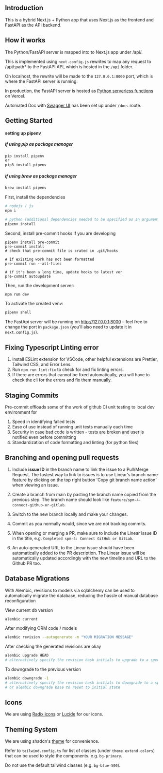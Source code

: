 ## Introduction

This is a hybrid Next.js + Python app that uses Next.js as the frontend and FastAPI as the API backend.

## How it works

The Python/FastAPI server is mapped into to Next.js app under /api/.

This is implemented using `next.config.js` rewrites to map any request to /api/:path* to the FastAPI API, which is hosted in the `/api` folder.

On localhost, the rewrite will be made to the `127.0.0.1:8000` port, which is where the FastAPI server is running.

In production, the FastAPI server is hosted as [Python serverless functions](https://vercel.com/docs/functions/serverless-functions/runtimes/python) on Vercel.

Automated Doc with [Swagger UI](https://fastapi.tiangolo.com/features/) has been set up under `/docs` route.

## Getting Started

#### setting up pipenv
##### if using pip as package manager
```bash
pip install pipenv
or
pip3 install pipenv
```
##### if using brew as package manager
```bash
brew install pipenv
```

First, install the dependencies
```bash
# nodejs / js
npm i

# python (additional dependencies needed to be specified as an argument after 'install', pipfile will auto update)
pipenv install 
```

Second, install pre-commit hooks if you are developing 
```
pipenv install pre-commit
pre-commit install
# check that pre-commit file is crated in .git/hooks

# if existing work has not been formatted
pre-commit run --all-files

# if it's been a long time, update hooks to latest ver
pre-commit autoupdate

```

Then, run the development server:
```bash
npm run dev
```

To activate the created venv:
```bash
pipenv shell
```

The FastApi server will be running on http://127.0.0.1:8000 – feel free to change the port in `package.json` (you'll also need to update it in `next.config.js`).

## Fixing Typescript Linting error 

1. Install ESLint extension for VSCode, other helpful extensions are Prettier, Tailwind CSS, and Error Lens.
2. Run `npm run lint:fix` to check for and fix linting errors.
3. If there are errors that cannot be fixed automatically, you will have to check the cli for the errors and fix them manually.

## Staging Commits

Pre-commit offloads some of the work of github CI unit testing to local dev environment for
1. Speed in identifying failed tests
2. Ease of use instead of running unit tests manually each time
3. Security in case bad code is written - tests are broken and user is notified even before committing
4. Standardization of code formatting and linting (for python files)

## Branching and opening pull requests

1. Include **issue ID** in the branch name to link the issue to a Pull/Merge Request. The fastest way to link to issues is to use Linear's branch name feature by clicking on the top right button 'Copy git branch name action' when viewing an issue.

2. Create a branch from main by pasting the branch name copied from the previous step. The branch name should look like `feature/spm-4-connect-github-or-gitlab`.

3. Switch to the new branch locally and make your changes.

4. Commit as you normally would, since we are not tracking commits.

5. When opening or merging a PR, make sure to include the Linear issue ID in the title, e.g. `Completed spm-4: Connect GitHub or GitLab`.

6. An auto-generated URL to the Linear issue should have been automatically added to the PR description. The Linear issue will be automatically updated accordingly with the new timeline and URL to the Github PR too.

## Database Migrations

With Alembic, revisions to models via sqlalchemy can be used to automatically migrate the database, reducing the hassle of manual database reconfiguration 

View current db version
```bash
alembic current
```

After modifying ORM code / models
```bash
alembic revision --autogenerate -m "YOUR MIGRATION MESSAGE"
```

After checking the generated revisions are okay
```bash
alembic upgrade HEAD 
# alternatively specify the revision hash initials to upgrade to a specific version
```

To downgrade to the previous version
```bash
alembic downgrade -1
# alternatively specify the revision hash initials to downgrade to a specific version 
# or alembic downgrade base to reset to initial state
```

## Icons

We are using [Radix icons](https://www.radix-ui.com/icons) or [Lucide](https://lucide.dev/) for our icons.

## Theming System

We are using shadcn's [theme](https://ui.shadcn.com/themes) for convenience.

Refer to `tailwind.config.ts` for list of classes (under `theme.extend.colors`) that can be used to style the components. e.g. `bg-primary`.

Do not use the default tailwind classes (e.g. `bg-blue-500`).
